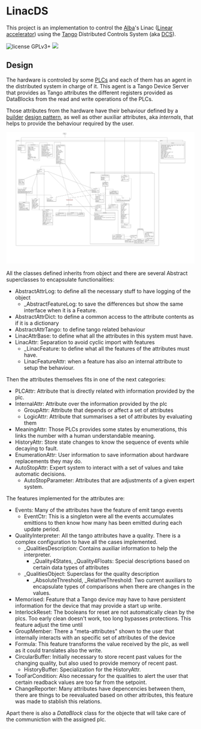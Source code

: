 LinacDS
=======

This project is an implementation to control the [Alba](https://www.cells.es)'s Linac ([Linear accelerator](https://en.wikipedia.org/wiki/Linear_particle_accelerator)) using the [Tango](https://www.tango-controls.org) Distributed Controls System (aka [DCS](https://en.wikipedia.org/wiki/Distributed_control_system)). 

![license GPLv3+](https://img.shields.io/badge/license-GPLv3+-green.svg)
![](https://img.shields.io/badge/python-2.6-orange.svg)

Design
------

The hardware is controled by some [PLCs](https://en.wikipedia.org/wiki/Programmable_logic_controller) and each of them has an agent in the distributed system in charge of it. This agent is a Tango Device Server that provides as Tango attributes the different registers provided as DataBlocks from the read and write operations of the PLCs.

Those attributes from the hardware have their behaviour defined by a [builder](https://en.wikipedia.org/wiki/Builder_pattern) [design pattern](https://en.wikipedia.org/wiki/Design_Patterns), as well as other auxiliar attributes, aka *internals*, that helps to provide the behaviour required by the user.

![Refactoring Design class diagram](/doc/RefactoringDesign_ClassDiagram.png)

All the classes defined inherits from object and there are several Abstract superclasses to encapsulate functionalities:
* AbstractAttrLog: to define all the necessary stuff to have logging of the object
  * _AbstractFeatureLog: to save the differences but show the same interface when it is a Feature.
* AbstractAttrDict: to define a common access to the attribute contents as if it is a dictionary
* AbstractAttrTango: to define tango related behaviour
* LinacAttrBase: to define what all the attributes in this system must have.
* LinacAttr: Separation to avoid cyclic import with features
  * _LinacFeature: to define what all the features of the attributes must have.
  * LinacFeatureAttr: when a feature has also an internal attribute to setup the behaviour.

Then the attributes themselves fits in one of the next categories:

* PLCAttr: Attribute that is directly related with information provided by the plc.
* InternalAttr: Attribute over the information provided by the plc  
  * GroupAttr: Attribute that depends or affect a set of attributes
  * LogicAttr: Attribute that summarises a set of attributes by evaluating them
* MeaningAttr: Those PLCs provides some states by enumerations, this links the number with a human understandable meaning.
* HistoryAttr: Store state changes to know the sequence of events while decaying to fault.
* EnumerationAttr: User information to save information about hardware replacements they may do.
* AutoStopAttr: Expert system to interact with a set of values and take automatic decisions.
  * AutoStopParameter: Attributes that are adjustments of a given expert system.
  
The features implemented for the attributes are:

* Events: Many of the attributes have the feature of emit tango events
  * EventCtr: This is a singleton were all the events accumulates emittions to then know how many has been emitted during each update period.
* QualityInterpreter: All the tango attributes have a quality. There is a complex configuration to have all the cases implemented.
  * _QualitiesDescription: Contains auxiliar information to help the interpreter.
    * _Quality4States, _Quality4Floats: Special descriptions based on certain data types of attributes
  * _QualitiesObject: Superclass for the quality description   
    * _AbsoluteThreshold, _RelativeThreshold: Two current auxiliars to encapsulate types of comparisons when there are changes in the values.  
* Memorised: Feature that a Tango device may have to have persistent information for the device that may provide a start up write.
* InterlockReset: The booleans for reset are not automatically clean by the plcs. Too early clean doesn't work, too long bypasses protections. This feature adjust the time until 
* GroupMember: There a "meta-attributes" shown to the user that internally interacts with an specific set of attributes of the device
* Formula: This feature transforms the value received by the plc, as well as it could translates also the write. 
* CircularBuffer: Initially necessary to store recent past values for the changing quality, but also used to provide memory of recent past.
  * HistoryBuffer: Specialization for the HistoryAttr. 
* TooFarCondition: Also necessary for the qualities to alert the user that certain readback values are too far from the setpoint. 
* ChangeReporter: Many attributes have depencencies between them, there are things to be reevaluated based on other attributes, this feature was made to stablish this relations.

Apart there is also a *DataBlock* class for the objecte that will take care of the communiction with the assigned plc.

